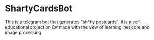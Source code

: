 # ShartyCardsBot
This is a telegram bot that generates "sh\*tty postcards".
It is a self-educational project on C# made with the view of learning .net core and image processing.
